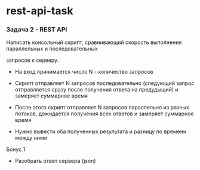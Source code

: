 rest-api-task
==========
### Задача 2 - REST API

Написать консольный скрипт, сравнивающий скорость выполнения параллельных и последовательных

запросов к серверу.

- На вход принимается число N - количество запросов

- Скрипт отправляет N запросов последовательно (следующий запрос отправляется сразу после получения ответа на предудыщий) и замеряет суммарное время

- После этого скрипт отправляет N запросов параллельно из разных потоков, дожидается получения всех ответов и замеряет суммарное время

- Нужно вывести оба полученных результата и разницу по времени между ними

Бонус 1

- Разобрать ответ сервера (json)
